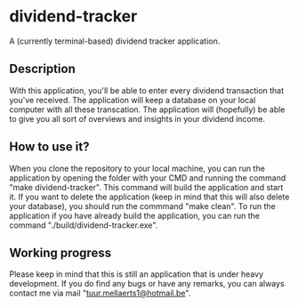 # dividend-tracker
A (currently terminal-based) dividend tracker application.

## Description
With this application, you'll be able to enter every dividend transaction that you've received. The application will keep a database on your local computer with all these transcation. The application will (hopefully) be able to give you all sort of overviews and insights in your dividend income.

## How to use it?
When you clone the repository to your local machine, you can run the application by opening the folder with your CMD and running the command "make dividend-tracker". This command will build the application and start it. If you want to delete the application (keep in mind that this will also delete your database), you should run the commmand "make clean". To run the application if you have already build the application, you can run the command "./build/dividend-tracker.exe".

## Working progress
Please keep in mind that this is still an application that is under heavy development. If you do find any bugs or have any remarks, you can always contact me via mail "tuur.mellaerts1@hotmail.be".

